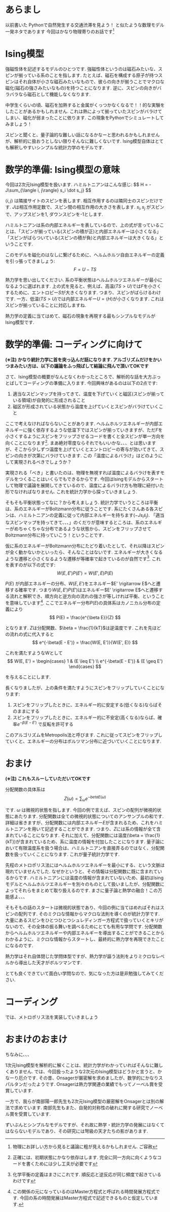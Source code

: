 <!---
	Pythonでスピンを操ろう
-->

# あらまし
以前書いた Pythonで自然発生する交通渋滞を見よう！ と似たような数理モデル一発ネタであります
今回はかなり物理寄りのお話です[^4]

# Ising模型
強磁性体を記述するモデルのひとつです. 強磁性体というのは磁石みたいな、スピンが揃っている系のことを指します. たとえば、磁石を構成する原子が持つスピンはそれ自体が小さな磁石みたいなもので、彼らの向きが揃うことでマクロな磁化(磁石の強さみたいなもの)を持つことになります. 逆に、スピンの向きがバラバラなら磁石として機能しなくなります. 

中学生くらいの頃、磁石を加熱すると金属がくっつかなくなるで！！的な実験をしたことがあるかもしれません. これは熱によって揃っていたスピンがバラけてしまい、磁化が弱まったことに依ります. この現象をPythonでシミュレートしてみましょう！

スピンと聞くと、量子論的な難しい話になるかなーと思われるかもしれませんが、解析的に扱おうとしない限りそんなに難しくないです. Ising模型自体はとても解釈しやすいシンプルな統計力学のモデルです. 

# 数学的準備: Ising模型の意味
今回は2次元Ising模型を扱います. ハミルトニアンはこんな感じ:
$$
H = -J\sum_{\langle i, j\rangle} s_i \dot s_j}
$$

$\langle i, j\rangle$ は隣接サイトのスピンを表します. 相互作用するのは隣同士のスピンだけです. $J$は相互作用定数で、スピン間の相互作用の大きさを表します. $s_i, s_j$ がスピンで、アップスピンを1, ダウンスピンを-1とします. 

ハミルトニアンは系の内部エネルギーを表しているので、上の式が言っていることは、「スピンが揃っている(スピンの積が正)と内部エネルギーは小さくなる」「スピンがばらついている(スピンの積が負)と内部エネルギーは大きくなる」ということです. 

このモデルを磁化のはなしに繋げるために、ヘルムホルツ自由エネルギーの定義を引っ張ってきましょう:
$$
F = U - TS
$$

熱力学を思い出してください. 系の平衡状態はヘルムホルツエネルギーが最小になるように選ばれます. 上の式を見ると、例えば、高温($TS > U$)では$F$を小さくするために、エントロピー$S$が大きくなります. つまり、スピンがばらけるわけです. 一方、低温($TS > U$)では内部エネルギー$U = \langle H \rangle$が小さくなります. これはスピンが揃っていることに対応しますね. 

熱力学の定義に当てはめて、磁石の現象を再現する最もシンプルなモデルがIsing模型です. 


# 数学的準備: コーディングに向けて
**(※注) かなり統計力学に首を突っ込んだ話になります. アルゴリズムだけをかいつまみたい方は、以下の議論をふっ飛ばして結論に飛んで頂いてOKです**

さて、Ising模型の概要がなんとなくわかったところで、解析的な話を大方ぶっとばしてコーディングの準備に入ります. 今回興味があるのは以下の2点です:

1. 適当なスピンマップを持ってきて、温度を下げていくと磁区(スピンが揃っている領域)が自発的に形成されること  
2. 磁区が形成されている状態から温度を上げていくとスピンがバラけていくこと

ここで考えなければならないことがあります. ヘルムホルツエネルギーが内部エネルギーに強く依存するような低温下ではスピンが揃っていきますが、ただ$F$を小さくするようにスピンをフリップさせるコードを書くと全スピンが単一方向を向くことになります[^1]. まあ絶対零度ならそれでもいいかな、、、とは思いますが、そこから少しずつ温度を上げていくとエントロピーの寄与が効いてきて、スピンの向きが次第にバラけていきます. この「温度によるバラけ」はどのようにして実現されるべきでしょうか？

実現される「べき」と書いたのは、物理を無視すれば温度によるバラけを表すモデルをつくることはいくらでもできるからです. 今回はIsingモデルからスタートして物理で議論を展開してきているので、温度によるバラけ方も物理に紐付いた形でなければなりません. これを統計力学から探っていきましょう. 

そもそも平衡状態ってなに？から考えましょう. 統計力学でいうところは平衡は、系のエネルギーがBoltzmann分布に従うことです. 系にたくさんある各スピンは、ハミルトニアンの定義に従って内部エネルギーを持ちます($-J s_i \dot s_j$). 「適当なスピンマップを持ってきて、、、」のくだりが意味するところは、系のエネルギーがめちゃくちゃな分布であるような状態から、スピンをフリップさせてBoltzmann分布に持っていこう！ということです. 

仮に系のエネルギーがBoltzmann分布にたどり着いたとして、それ以降はスピンが全く動かないかといったら、そんなことはないです. エネルギーが大きくなるような遷移と小さくなるような遷移が等確率で起きているのが自然です[^2]. これを表すのが以下の式です:
$$
W(E, E')P(E') = W(E', E)P(E)
$$

$P(E)$ が内部エネルギーの分布、$W(E, E')$をエネルギー$E' \rigitarrow E$へと遷移する確率です. つまり$W(E, E')P(E')$はエネルギー$E' \rigitarrow E$へと遷移する流れと解釈でき、順方向と逆方向の流れの強さが等しければ平衡、ということを意味しています[^3]. ここでエネルギー分布$P(E)$の具体系はカノニカル分布の定義により
$$
P(E) = \frac{e^{\beta E}}{Z}
$$

となります. $Z$は分配関数、$\beta = \frac{1}{kT}$は逆温度です. これを先ほどの流れの式に代入すると
$$
e^{-\beta(E - E')} = \frac{W(E, E')}{W(E', E)}
$$

これを満たすようなWとして
$$
W(E, E') = \begin{cases}
1 & (E \leq E') \\
e^{-\beta(E - E')} & (E \geq E')
\end{cases}
$$

を与えることにします. 

長くなりましたが、上の条件を満たすようにスピンをフリップしていくことになります:

1. スピンをフリップしたときに、エネルギー的に安定する(低くなる)ならばそのままにする
2. スピンをフリップしたときに、エネルギー的に不安定(高くなる)ならば、確率$e^{-\beta(E - E')}$ で反転を許可する

このアルゴリズムをMetropolis法と呼びます. これに従ってスピンをフリップしていくと、エネルギーの分布はボルツマン分布に近づいていくことになります. 

# おまけ
**(※注) これもスルーしていただいてOKです**

分配関数の具体系は
$$
Z(\omega) = \sum_\omega e^{-beta E(\omega)}
$$

です. $\omega$ は微視的状態を指します. 今回の例で言えば、スピンの配列が微視的状態にあたります. 分配関数は全ての微視的状態についてのアンサンブルの和です. 詳細は省きますが、分配関数には内部エネルギー$E$が含まれるため、これをハミルトニアンを用いて記述することができます. つまり、$Z$には系の情報が全て含まれていることになります. それに加えて、分配関数には温度(\beta = \frac{1}{kT})が含まれているため、系に温度の情報を付加したことになります. 量子論において有限温度系を扱う場合は、ハミルトニアンを直接弄るのではなく、分配関数を扱っていくことになります. これが量子統計力学です. 

先程のメトロポリス法にはヘルムホルツエネルギーを最小にする、という文脈は現れていませんでした. なぜかというと、その情報は分配関数に既に含まれているからです. ハミルトニアンには温度の情報が含まれていないため、最初はIsingモデルとヘルムホルツエネルギーを別々のものとして扱いましたが、分配関数によってそれらをまとめて取り扱えるのです. まさに量子論と熱学の融合！この万能感よ、、、

そもそもの話のスタートは微視的状態であり、今回の例に当てはめればそれはスピンの配列です. そのミクロな情報からマクロな法則を導くのが統計力学です. 大量にあるスピンをひとつひとつシュレディンガー方程式で扱っていくとキリがないので、その全体の振る舞いを調べるためにとても有用な学問です. 分配関数からヘルムホルツエネルギーや内部エネルギーを導出することができることからわかるように、ミクロな情報からスタートし、最終的に熱力学を再現できたことになるのです. 

熱力学はそれ自体閉じた学問体型ですが、熱力学が謳う法則をよりミクロなレベルから導出した天才がボルツマンです. 

とても良くできていて面白い学問なので、気になった方は是非勉強してみてください. 

# コーディング
では、メトロポリス法を実装していきましょう




# おまけのおまけ
ちなみに、、、

1次元Ising模型を解析的に解くことは、統計力学がわかっていればそんなに難しくありません. では、今回扱ったような2次元のIsing模型はどうかと言うと、かなーり厄介です. その昔、Onsagerが厳密解を求めましたが、数学的にかなりスパルタンだったようです. Onsagerは熱力学関連の業績でもってノーベル賞を受賞しています. 

一方で、我らが南部陽一郎先生も2次元Ising模型の厳密解をOnsagerとは別の解法で求めています. 南部先生もまた、自発的対称性の破れに関する研究でノーベル賞を受賞しています. 

ずいぶんとシンプルなモデルですが、それ故に熱学・統計力学の発展にはなくてはならないモデルであり、その研究には弩級の天才たちの影があります.



[^4]: 物理にお詳しい方から見ると議論に粗が見えるかもしれません. ご容赦
[^1]: 正確には、初期状態にかなり依存はします. 完全に同一方向に向くようなコードを書くためには少し工夫が必要です
[^2]: 化学平衡の定義はまさにこれです. 順反応と逆反応が同じ頻度で起きているわけです
[^3]: この関係の元になっているのはMaster方程式と呼ばれる時間発展方程式です. 今回の系の時間発展はMaster方程式で記述できるものと仮定しています. 


